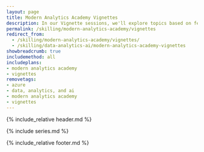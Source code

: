 ```yaml
---
layout: page
title: Modern Analytics Academy Vignettes
description: In our Vignette sessions, we'll explore topics based on feedback or frequently asked questions. We'll update the content here as the series continues.
permalink: /skilling/modern-analytics-academy/vignettes
redirect_from:
  - /skilling/modern-analytics-academy/vignettes/
  - /skilling/data-analytics-ai/modern-analytics-academy-vignettes
showbreadcrumb: true
includemethod: all
includeplans:
- modern analytics academy
- vignettes
removetags:
- azure
- data, analytics, and ai
- modern analytics academy
- vignettes
---
```


{% include_relative header.md %}

{% include series.md %}

{% include_relative footer.md %}

